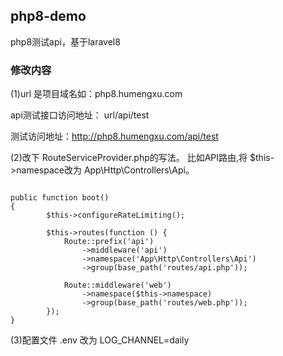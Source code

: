 ## php8-demo

php8测试api，基于laravel8

### 修改内容

(1)url 是项目域名如：php8.humengxu.com

api测试接口访问地址： url/api/test

测试访问地址：http://php8.humengxu.com/api/test

(2)改下 RouteServiceProvider.php的写法。
比如API路由,将 $this->namespace改为 App\Http\Controllers\Api。
```$xslt

public function boot()
{
        $this->configureRateLimiting();

        $this->routes(function () {
            Route::prefix('api')
                ->middleware('api')
                ->namespace('App\Http\Controllers\Api')
                ->group(base_path('routes/api.php'));

            Route::middleware('web')
                ->namespace($this->namespace)
                ->group(base_path('routes/web.php'));
        });
} 
```
(3)配置文件 .env 改为   LOG_CHANNEL=daily
